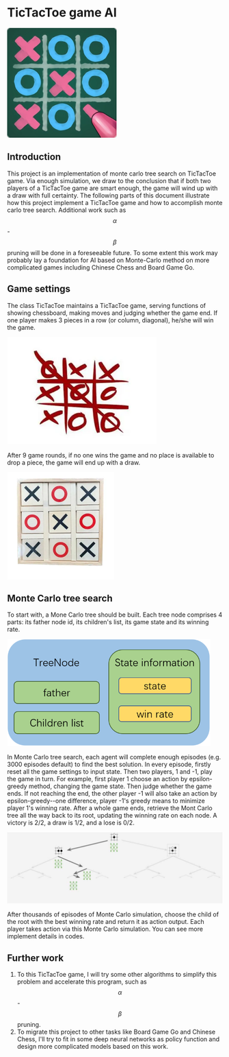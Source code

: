 # TicTacToe game AI

![](cover_pic.webp)

## Introduction

This project is an implementation of monte carlo tree search on TicTacToe game. Via enough simulation, we draw to the conclusion that if both two players of a TicTacToe game are smart enough, the game will wind up with a draw with full certainty. The following parts of this document illustrate how this project implement a TicTacToe game and how to accomplish monte carlo tree search. Additional work such as $$\alpha$$-$$\beta$$ pruning will be done in a foreseeable future. To some extent this work may probably lay a foundation for AI based on Monte-Carlo method on more complicated games including Chinese Chess and Board Game Go.

## Game settings

The class TicTacToe maintains a TicTacToe game, serving functions of showing chessboard, making moves and judging whether the game end. If one player makes 3 pieces in a row (or column, diagonal), he/she will win the game.

![](wins.webp)

After 9 game rounds, if no one wins the game and no place is available to drop a piece, the game will end up with a draw.

<img src="draw.webp" style="zoom:50%;" />

## Monte Carlo tree search

To start with, a Mone Carlo tree should be built. Each tree node comprises 4 parts: its father node id, its children's list, its game state and its winning rate.

<img src="node.png" style="zoom: 67%;" />

In Monte Carlo tree search, each agent will complete enough episodes (e.g. 3000 episodes default) to find the best solution. In every episode, firstly reset all the game settings to input state. Then two players, 1 and -1, play the game in turn. For example, first player 1 choose an action by epsilon-greedy method, changing the game state. Then judge whether the game ends. If not reaching the end, the other player -1 will also take an action by epsilon-greedy--one difference, player -1's greedy means to minimize player 1's winning rate. After a whole game ends, retrieve the Mont Carlo tree all the way back to its root, updating the winning rate on each node. A victory is 2/2, a draw is 1/2, and a lose is 0/2.

![](tree.JPG)

After thousands of episodes of Monte Carlo simulation, choose the child of the root with the best winning rate and return it as action output. Each player takes action via this Monte Carlo simulation. You can see more implement details in codes.

## Further work

1. To this TicTacToe game, I will try some other algorithms to simplify this problem and accelerate this program, such as $$\alpha$$-$$\beta$$ pruning.
2. To migrate this project to other tasks like Board Game Go and Chinese Chess, I'll try to fit in some deep neural networks as policy function and design more complicated models based on this work.
